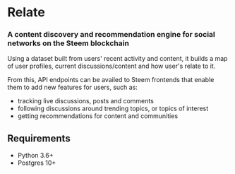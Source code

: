 # Relate

### A content discovery and recommendation engine for social networks on the Steem blockchain

Using a dataset built from users' recent activity and content, it builds a map of user profiles, current discussions/content and how user's relate to it.

From this, API endpoints can be availed to Steem frontends that enable them to add new features for users, such as:

- tracking live discussions, posts and comments
- following discussions around trending topics, or topics of interest
- getting recommendations for content and communities


## Requirements

- Python 3.6+
- Postgres 10+